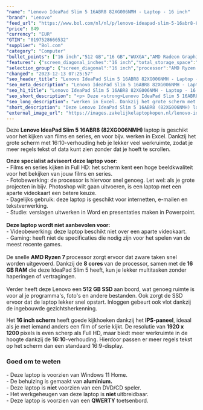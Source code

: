 ```yaml
---
"name": "Lenovo IdeaPad Slim 5 16ABR8 82XG006NMH - Laptop - 16 inch"
"brand": "Lenovo"
"feed_url": "https://www.bol.com/nl/nl/p/lenovo-ideapad-slim-5-16abr8-82xg006nmh-laptop-16-inch/9300000151986283"
"price": 849
"currency": "EUR"
"GTIN": "0197528666532"
"supplier": "Bol.com"
"category": "Computer"
"bullet_points": ["16 inch","512 GB","16 GB","WUXGA","AMD Radeon Graphics"]
"features": {"screen_diagonal_inches":"16 inch","total_storage_space":"512 GB","memory_size":"16 GB","graphics":"WUXGA","graphics_card":"AMD Radeon Graphics"}
"selection_group": {"screen_diagonal":"16 inch","processor":"AMD Ryzen 7","changed_price_past_3_days":false,"product_family":"Ideapad"}
"changed": "2023-12-13 07:25:57"
"seo_header_title": "Lenovo IdeaPad Slim 5 16ABR8 82XG006NMH - Laptop - 16 inch"
"seo_meta_description": "Lenovo IdeaPad Slim 5 16ABR8 82XG006NMH - Laptop - 16 inch"
"seo_h1_title": "Lenovo IdeaPad Slim 5 16ABR8 82XG006NMH - Laptop - 16 inch"
"seo_short_description": "<p> Deze <strong>Lenovo IdeaPad Slim 5 16ABR8 (82XG006NMH) </strong>laptop is geschikt voor het kijken van films en series, en voor bijv."
"seo_long_description": "werken in Excel. Dankzij het grote scherm met 16:10-verhouding heb je lekker veel werkruimte, zodat je meer regels tekst of data kunt zien zonder dat je hoeft te scrollen. </p> <p> <strong>Onze specialist adviseert deze laptop voor:</strong><br />- Films en series kijken in Full HD: het scherm kent een hoge beeldkwaliteit voor het bekijken van jouw films en series. <br />- Fotobewerking: de processor is hiervoor snel genoeg. Let wel: als je grote projecten in bijv. Photoshop wilt gaan uitvoeren, is een laptop met een aparte videokaart een betere keuze. <br />- Dagelijks gebruik: deze laptop is geschikt voor internetten, e-mailen en tekstverwerking. <br />- Studie: verslagen uitwerken in Word en presentaties maken in Powerpoint. <br /><br /><strong>Deze laptop wordt niet aanbevolen voor:</strong><br />- Videobewerking: deze laptop beschikt niet over een aparte videokaart. <br />- Gaming: heeft niet de specificaties die nodig zijn voor het spelen van de meest recente games. <br /><br />De snelle <strong>AMD Ryzen 7 </strong>processor zorgt ervoor dat zware taken snel worden uitgevoerd. Dankzij de <strong>8 cores </strong>van de processor, samen met de <strong>16 GB RAM </strong>die deze IdeaPad Slim 5 heeft, kun je lekker multitasken zonder haperingen of vertragingen. <br /><br />Verder heeft deze Lenovo een <strong>512 GB SSD </strong>aan boord, wat genoeg ruimte is voor al je programma's, foto's en andere bestanden. Ook zorgt de SSD ervoor dat de laptop lekker snel opstart. Inloggen gebeurt ook vlot dankzij de ingebouwde gezichtsherkenning. </p> <p> Het <strong>16 inch scherm </strong>heeft goede kijkhoeken dankzij het <strong>IPS-paneel</strong>, ideaal als je met iemand anders een film of serie kijkt. De resolutie van <strong>1920 x 1200 </strong>pixels is even scherp als Full HD, maar biedt meer werkruimte in de hoogte dankzij de <strong>16:10</strong>-verhouding. Hierdoor passen er meer regels tekst op het scherm dan een standaard 16:9-display. </p> <h3>Goed om te weten</h3> <p> - Deze laptop is voorzien van Windows 11 Home. <br />- De behuizing is gemaakt van <strong>aluminium. </strong><br />- Deze laptop is <strong>niet </strong>voorzien van een DVD/CD speler. <br />- Het werkgeheugen van deze laptop is <strong>niet </strong>uitbreidbaar. <br />- Deze laptop is voorzien van een <strong>QWERTY</strong> toetsenbord. </p>"
"short_description": "Deze Lenovo IdeaPad Slim 5 16ABR8 (82XG006NMH) laptop is geschikt voor het kijken van films en series, en voor bijv. werken in Excel. Dankzij het grote scherm met 16:10-verhouding heb je lekker veel werkruimte, zodat je meer regels tekst of data kunt zien zonder dat je hoeft te scrollen. Onze specialist adviseert deze laptop voor: - Films en series kijken in Full HD: het scherm kent een hoge beeldkwaliteit voor het bekijken van jouw films en series. - Fotobewerking: de processor is hiervoor snel genoeg. Let wel: als je grote projecten in bijv. Photoshop wilt gaan uitvoeren, is een laptop met een aparte videokaart een betere keuze. - Dagelijks gebruik: deze laptop is geschikt voor internetten, e-mailen en tekstverwerking. - Studie: verslagen uitwerken in Word en presentaties maken in Powerpoint. Deze laptop wordt niet aanbevolen voor: - Videobewerking: deze laptop beschikt niet over een aparte videokaart. - Gaming: heeft niet de specificaties die nodig zijn voor het spelen van de meest recente games. De snelle AMD Ryzen 7 processor zorgt ervoor dat zware taken snel worden uitgevoerd. Dankzij de 8 cores van de processor, samen met de 16 GB RAM die deze IdeaPad Slim 5 heeft, kun je lekker multitasken zonder haperingen of vertragingen. Verder heeft deze Lenovo een 512 GB SSD aan boord, wat genoeg ruimte is voor al je programma's, foto's en andere bestanden. Ook zorgt de SSD ervoor dat de laptop lekker snel opstart. Inloggen gebeurt ook vlot dankzij de ingebouwde gezichtsherkenning. Het 16 inch scherm heeft goede kijkhoeken dankzij het IPS-paneel, ideaal als je met iemand anders een film of serie kijkt. De resolutie van 1920 x 1200 pixels is even scherp als Full HD, maar biedt meer werkruimte in de hoogte dankzij de 16:10-verhouding. Hierdoor passen er meer regels tekst op het scherm dan een standaard 16:9-display. Goed om te weten - Deze laptop is voorzien van Windows 11 Home. - De behuizing is gemaakt van aluminium. - Deze laptop is niet voorzien van een DVD/CD speler. - Het werkgeheugen van deze laptop is niet uitbreidbaar. - Deze laptop is voorzien van een QWERTY toetsenbord."
"external_image_url": "https://images.zakelijkelaptopkopen.nl/lenovo-ideapad-slim-5-16abr8-82xg006nmh-laptop-16-inch.webp"
---
```


<p> Deze <strong>Lenovo IdeaPad Slim 5 16ABR8 (82XG006NMH) </strong>laptop is geschikt voor het kijken van films en series, en voor bijv. werken in Excel. Dankzij het grote scherm met 16:10-verhouding heb je lekker veel werkruimte, zodat je meer regels tekst of data kunt zien zonder dat je hoeft te scrollen. </p> <p> <strong>Onze specialist adviseert deze laptop voor:</strong><br />- Films en series kijken in Full HD: het scherm kent een hoge beeldkwaliteit voor het bekijken van jouw films en series.<br />- Fotobewerking: de processor is hiervoor snel genoeg. Let wel: als je grote projecten in bijv. Photoshop wilt gaan uitvoeren, is een laptop met een aparte videokaart een betere keuze.<br />- Dagelijks gebruik: deze laptop is geschikt voor internetten, e-mailen en tekstverwerking.<br />- Studie: verslagen uitwerken in Word en presentaties maken in Powerpoint.<br /><br /><strong>Deze laptop wordt niet aanbevolen voor:</strong><br />- Videobewerking: deze laptop beschikt niet over een aparte videokaart.<br />- Gaming: heeft niet de specificaties die nodig zijn voor het spelen van de meest recente games.<br /><br />De snelle <strong>AMD Ryzen 7 </strong>processor zorgt ervoor dat zware taken snel worden uitgevoerd. Dankzij de <strong>8 cores </strong>van de processor, samen met de <strong>16 GB RAM </strong>die deze IdeaPad Slim 5 heeft, kun je lekker multitasken zonder haperingen of vertragingen.<br /><br />Verder heeft deze Lenovo een <strong>512 GB SSD </strong>aan boord, wat genoeg ruimte is voor al je programma's, foto's en andere bestanden. Ook zorgt de SSD ervoor dat de laptop lekker snel opstart. Inloggen gebeurt ook vlot dankzij de ingebouwde gezichtsherkenning. </p> <p> Het <strong>16 inch scherm </strong>heeft goede kijkhoeken dankzij het <strong>IPS-paneel</strong>, ideaal als je met iemand anders een film of serie kijkt. De resolutie van <strong>1920 x 1200 </strong>pixels is even scherp als Full HD, maar biedt meer werkruimte in de hoogte dankzij de <strong>16:10</strong>-verhouding. Hierdoor passen er meer regels tekst op het scherm dan een standaard 16:9-display. </p> <h3>Goed om te weten</h3> <p> - Deze laptop is voorzien van Windows 11 Home.<br />- De behuizing is gemaakt van <strong>aluminium.</strong><br />- Deze laptop is <strong>niet </strong>voorzien van een DVD/CD speler.<br />- Het werkgeheugen van deze laptop is <strong>niet </strong>uitbreidbaar.<br />- Deze laptop is voorzien van een <strong>QWERTY</strong> toetsenbord. </p>